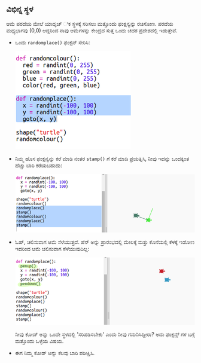 ## ವಿಭಿನ್ನ ಸ್ಥಳ

ಆಮೆ ಪರದೆಯ ಮೇಲೆ ಯಾದೃಚ್ ಿಕ ಸ್ಥಳಕ್ಕೆ ಸರಿಸಲು ಮತ್ತೊಂದು ಫಂಕ್ಷನ್ವನ್ನು ರಚಿಸೋಣ. ಪರದೆಯ ಮಧ್ಯಭಾಗವು (0,0) ಆದ್ದರಿಂದ ನಾವು ಆಮೆಗಳನ್ನು ಕೇಂದ್ರದ ಸುತ್ತ ಒಂದು ಚದರ ಪ್ರದೇಶದಲ್ಲಿ ಇಡುತ್ತೇವೆ.

+ ಒಂದು `randomplace()` ಫಂಕ್ಷನ್ ಸೇರಿಸಿ:
    
    ![ಸ್ಕ್ರೀನ್‍ಶಾಟ್](images/modern-place-function.png)

+ ನಿಮ್ಮ ಹೊಸ ಫಂಕ್ಷನ್ವನ್ನು ಕರೆ ಮಾಡಿ ನಂತರ `stamp()` ಗೆ ಕರೆ ಮಾಡಿ ಪ್ರಯತ್ನಿಸಿ, ನೀವು ಇದನ್ನು ಒಂದಕ್ಕಿಂತ ಹೆಚ್ಚು ಬಾರಿ ಕರೆಯಬಹುದು:
    
    ![ಸ್ಕ್ರೀನ್‍ಶಾಟ್](images/modern-call-place.png)

+ ಓಹ್, ಚಲಿಸುವಾಗ ಆಮೆ ಸೆಳೆಯುತ್ತದೆ. ಪೆನ್ ಅನ್ನು ಪ್ರಾರಂಭದಲ್ಲಿ ಮೇಲಕ್ಕೆ ಮತ್ತು ಕೊನೆಯಲ್ಲಿ ಕೆಳಕ್ಕೆ ಇಡೋಣ ಇದರಿಂದ ಆಮೆ ಚಲಿಸುವಾಗ ಸೆಳೆಯುವುದಿಲ್ಲ:
    
    ![ಸ್ಕ್ರೀನ್‍ಶಾಟ್](images/modern-place-pen.png)
    
    ನೀವು ಕೋಡ್ ಅನ್ನು ಒಂದೇ ಸ್ಥಳದಲ್ಲಿ 'ಸರಿಪಡಿಸಬೇಕು' ಎಂದು ನೀವು ಗಮನಿಸಿದ್ದೀರಾ? ಅದು ಫಂಕ್ಷನ್ಸ್ ಗಳ ಬಗ್ಗೆ ಮತ್ತೊಂದು ಒಳ್ಳೆಯ ವಿಷಯ.

+ ಈಗ ನಿಮ್ಮ ಕೋಡ್ ಅನ್ನು ಕೆಲವು ಬಾರಿ ಪರೀಕ್ಷಿಸಿ.